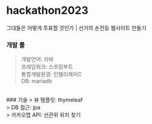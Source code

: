 # hackathon2023
그대들은 어떻게 투표할 것인가 | 선거의 손전등 웹사이트 만들기


### 개발 툴
> 개발언어: 자바<br/>
> 프레임워크: 스프링부트<br/>
> 통합개발환경: 인텔리제이C<br/>
> DB: mariadb<br/>
<br/>
### 기술
> 뷰 템플릿: thymeleaf<br/>
> DB 접근: jpa<br/>
> 카카오맵 API: 선관위 위치 찾기
